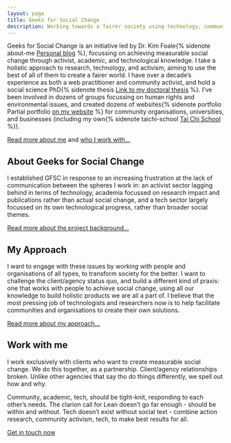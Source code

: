 ```yaml
---
layout: page
title: Geeks for Social Change
description: Working towards a fairer society using technology, communication, and education.
---
```


Geeks for Social Change is an initiative led by Dr. Kim Foale{% sidenote about-me [Personal blog](http://alliscalm.net) %}, focussing on achieving measurable social change through activist, academic, and technological knowledge. I take a holistic approach to research, technology, and activism, aiming to use the best of all of them to create a fairer world. I have over a decade’s experience as both a web practitioner and community activist, and hold a social science PhD{% sidenote thesis <a href="http://usir.salford.ac.uk/32043/1/thesis-11-07-14-with-corrections-even-margins.pdf">Link to my doctoral thesis</a> %}. I’ve been involved in dozens of groups focussing on human rights and environmental issues, and created dozens of websites{% sidenote portfolio Partial portfolio [on my website](http://alliscalm.net/tag/portfolio/) %} for community organisations, universities, and businesses (including my own{% sidenote taichi-school [Tai Chi School](http://taichi.school) %}).

[Read more about me](/about) and [who I work with&hellip;](/work-with-me)

## About Geeks for Social Change

I established GFSC in response to an increasing frustration at the lack of communication between the spheres I work in: an activist sector lagging behind in terms of technology, academia focussed on research impact and publications rather than actual social change, and a tech sector largely focussed on its own technological progress, rather than broader social themes.

[Read more about the project background&hellip;](/rationale)

## My Approach

I want to engage with these issues by working with people and organisations of all types, to transform society for the better. I want to challenge the client/agency status quo, and build a different kind of praxis: one that works with people to achieve social change, using all our knowledge to build holistic products we are all a part of. I believe that the most pressing job of technologists and researchers now is to help facilitate communities and organisations to create their own solutions.

[Read more about my approach&hellip;](/methodology)

## Work with me

I work exclusively with clients who want to create measurable social change. We do this together, as a partnership. Client/agency relationships broken. Unlike other agencies that say tho do things differently, we spell out how and why.

Community, academic, tech, should be tight-knit, responding to each other’s needs. The clarion call for Lean doesn’t go far enough - should be within and without. Tech doesn’t exist without social text - combine action research, community activism, tech, to make best results for all.

[Get in touch now](/contact)
